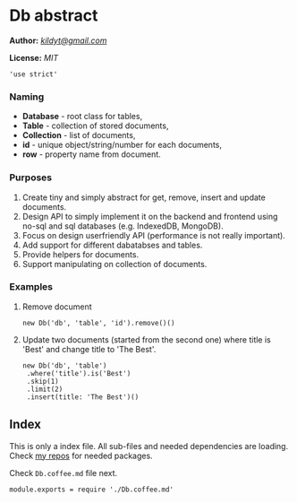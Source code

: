 Db abstract
===========

**Author:** *kildyt@gmail.com*

**License:** *MIT*

	'use strict'

### Naming

*  **Database** - root class for tables,
*  **Table** - collection of stored documents,
*  **Collection** - list of documents,
*  **id** - unique object/string/number for each documents,
*  **row** - property name from document.

### Purposes

1.  Create tiny and simply abstract for get, remove, insert and update documents.
2.  Design API to simply implement it on the backend and frontend using no-sql
    and sql databases (e.g. IndexedDB, MongoDB).
3.  Focus on design userfriendly API (performance is not really important).
4.  Add support for different dabatabses and tables.
5.  Provide helpers for documents.
6.  Support manipulating on collection of documents.

### Examples

1.  Remove document
    ```
    new Db('db', 'table', 'id').remove()()
    ```

2.  Update two documents (started from the second one) where title is 'Best'
    and change title to 'The Best'.
    ```
    new Db('db', 'table')
     .where('title').is('Best')
     .skip(1)
     .limit(2)
     .insert(title: 'The Best')()
    ```

Index
-----

This is only a index file.
All sub-files and needed dependencies are loading.
Check [my repos](https://github.com/Kildyt/) for needed packages.

Check `Db.coffee.md` file next.

	module.exports = require './Db.coffee.md'